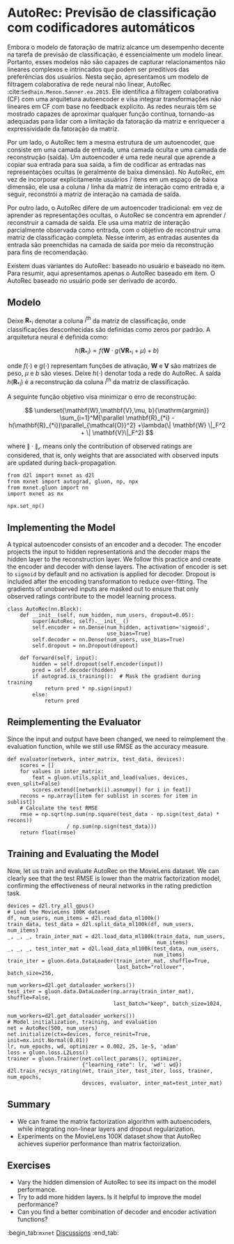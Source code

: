 # AutoRec: Previsão de classificação com codificadores automáticos

Embora o modelo de fatoração de matriz alcance um desempenho decente na tarefa de previsão de classificação, é essencialmente um modelo linear. Portanto, esses modelos não são capazes de capturar relacionamentos não lineares complexos e intrincados que podem ser preditivos das preferências dos usuários. Nesta seção, apresentamos um modelo de filtragem colaborativa de rede neural não linear, AutoRec :cite:`Sedhain.Menon.Sanner.ea.2015`. Ele identifica a filtragem colaborativa (CF) com uma arquitetura autoencoder e visa integrar transformações não lineares em CF com base no feedback explícito. As redes neurais têm se mostrado capazes de aproximar qualquer função contínua, tornando-as adequadas para lidar com a limitação da fatoração da matriz e enriquecer a expressividade da fatoração da matriz.

Por um lado, o AutoRec tem a mesma estrutura de um autoencoder, que consiste em uma camada de entrada, uma camada oculta e uma camada de reconstrução (saída). Um autoencoder é uma rede neural que aprende a copiar sua entrada para sua saída, a fim de codificar as entradas nas representações ocultas (e geralmente de baixa dimensão). No AutoRec, em vez de incorporar explicitamente usuários / itens em um espaço de baixa dimensão, ele usa a coluna / linha da matriz de interação como entrada e, a seguir, reconstrói a matriz de interação na camada de saída.

Por outro lado, o AutoRec difere de um autoencoder tradicional: em vez de aprender as representações ocultas, o AutoRec se concentra em aprender / reconstruir a camada de saída. Ele usa uma matriz de interação parcialmente observada como entrada, com o objetivo de reconstruir uma matriz de classificação completa. Nesse ínterim, as entradas ausentes da entrada são preenchidas na camada de saída por meio da reconstrução para fins de recomendação.

Existem duas variantes do AutoRec: baseado no usuário e baseado no item. Para resumir, aqui apresentamos apenas o AutoRec baseado em item. O AutoRec baseado no usuário pode ser derivado de acordo.


## Modelo

Deixe $\mathbf{R}_{*i}$ denotar a coluna $i^\mathrm{th}$ da matriz de classificação, onde classificações desconhecidas são definidas como zeros por padrão. A arquitetura neural é definida como:

$$
h(\mathbf{R}_{*i}) = f(\mathbf{W} \cdot g(\mathbf{V} \mathbf{R}_{*i} + \mu) + b)
$$

onde $f(\cdot)$ e $g(\cdot)$ representam funções de ativação, $\mathbf{W}$ e $\mathbf{V}$ são matrizes de peso, $\mu$ e $b$ são vieses. Deixe $h( \cdot )$ denotar toda a rede do AutoRec. A saída $h(\mathbf{R}_{*i})$ é a reconstrução da coluna $i^\mathrm{th}$ da matriz de classificação.

A seguinte função objetivo visa minimizar o erro de reconstrução:

$$
\underset{\mathbf{W},\mathbf{V},\mu, b}{\mathrm{argmin}} \sum_{i=1}^M{\parallel \mathbf{R}_{*i} - h(\mathbf{R}_{*i})\parallel_{\mathcal{O}}^2} +\lambda(\| \mathbf{W} \|_F^2 + \| \mathbf{V}\|_F^2)
$$

where $\| \cdot \|_{\mathcal{O}}$ means only the contribution of observed ratings are considered, that is, only weights that are associated with observed inputs are updated during back-propagation.

```{.python .input  n=3}
from d2l import mxnet as d2l
from mxnet import autograd, gluon, np, npx
from mxnet.gluon import nn
import mxnet as mx

npx.set_np()
```

## Implementing the Model

A typical autoencoder consists of an encoder and a decoder. The encoder projects the input to hidden representations and the decoder maps the hidden layer to the reconstruction layer. We follow this practice and create the encoder and decoder with dense layers. The activation of encoder is set to `sigmoid` by default and no activation is applied for decoder. Dropout is included after the encoding transformation to reduce over-fitting. The gradients of unobserved inputs are masked out to ensure that only observed ratings contribute to the model learning process.

```{.python .input  n=2}
class AutoRec(nn.Block):
    def __init__(self, num_hidden, num_users, dropout=0.05):
        super(AutoRec, self).__init__()
        self.encoder = nn.Dense(num_hidden, activation='sigmoid',
                                use_bias=True)
        self.decoder = nn.Dense(num_users, use_bias=True)
        self.dropout = nn.Dropout(dropout)

    def forward(self, input):
        hidden = self.dropout(self.encoder(input))
        pred = self.decoder(hidden)
        if autograd.is_training():  # Mask the gradient during training
            return pred * np.sign(input)
        else:
            return pred
```

## Reimplementing the Evaluator

Since the input and output have been changed, we need to reimplement the evaluation function, while we still use RMSE as the accuracy measure.

```{.python .input  n=3}
def evaluator(network, inter_matrix, test_data, devices):
    scores = []
    for values in inter_matrix:
        feat = gluon.utils.split_and_load(values, devices, even_split=False)
        scores.extend([network(i).asnumpy() for i in feat])
    recons = np.array([item for sublist in scores for item in sublist])
    # Calculate the test RMSE
    rmse = np.sqrt(np.sum(np.square(test_data - np.sign(test_data) * recons))
                   / np.sum(np.sign(test_data)))
    return float(rmse)
```

## Training and Evaluating the Model

Now, let us train and evaluate AutoRec on the MovieLens dataset. We can clearly see that the test RMSE is lower than the matrix factorization model, confirming the effectiveness of neural networks in the rating prediction task.

```{.python .input  n=4}
devices = d2l.try_all_gpus()
# Load the MovieLens 100K dataset
df, num_users, num_items = d2l.read_data_ml100k()
train_data, test_data = d2l.split_data_ml100k(df, num_users, num_items)
_, _, _, train_inter_mat = d2l.load_data_ml100k(train_data, num_users,
                                                num_items)
_, _, _, test_inter_mat = d2l.load_data_ml100k(test_data, num_users,
                                               num_items)
train_iter = gluon.data.DataLoader(train_inter_mat, shuffle=True,
                                   last_batch="rollover", batch_size=256,
                                   num_workers=d2l.get_dataloader_workers())
test_iter = gluon.data.DataLoader(np.array(train_inter_mat), shuffle=False,
                                  last_batch="keep", batch_size=1024,
                                  num_workers=d2l.get_dataloader_workers())
# Model initialization, training, and evaluation
net = AutoRec(500, num_users)
net.initialize(ctx=devices, force_reinit=True, init=mx.init.Normal(0.01))
lr, num_epochs, wd, optimizer = 0.002, 25, 1e-5, 'adam'
loss = gluon.loss.L2Loss()
trainer = gluon.Trainer(net.collect_params(), optimizer,
                        {"learning_rate": lr, 'wd': wd})
d2l.train_recsys_rating(net, train_iter, test_iter, loss, trainer, num_epochs,
                        devices, evaluator, inter_mat=test_inter_mat)
```

## Summary

* We can frame the matrix factorization algorithm with autoencoders, while integrating non-linear layers and dropout regularization. 
* Experiments on the MovieLens 100K dataset show that AutoRec achieves superior performance than matrix factorization.



## Exercises

* Vary the hidden dimension of AutoRec to see its impact on the model performance.
* Try to add more hidden layers. Is it helpful to improve the model performance?
* Can you find a better combination of decoder and encoder activation functions?

:begin_tab:`mxnet`
[Discussions](https://discuss.d2l.ai/t/401)
:end_tab:
<!--stackedit_data:
eyJoaXN0b3J5IjpbNTUyMTkzMzgzXX0=
-->